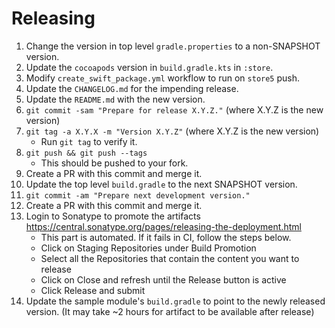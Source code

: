 Releasing
========

1. Change the version in top level `gradle.properties` to a non-SNAPSHOT version.
2. Update the `cocoapods` version in `build.gradle.kts` in `:store`.
3. Modify `create_swift_package.yml` workflow to run on `store5` push.
4. Update the `CHANGELOG.md` for the impending release.
5. Update the `README.md` with the new version.
6. `git commit -sam "Prepare for release X.Y.Z."` (where X.Y.Z is the new version)
7. `git tag -a X.Y.X -m "Version X.Y.Z"` (where X.Y.Z is the new version)
    * Run `git tag` to verify it.
8. `git push && git push --tags`
    * This should be pushed to your fork.
9. Create a PR with this commit and merge it.
10. Update the top level `build.gradle` to the next SNAPSHOT version.
11. `git commit -am "Prepare next development version."`
12. Create a PR with this commit and merge it.
13. Login to Sonatype to promote the artifacts https://central.sonatype.org/pages/releasing-the-deployment.html
    * This part is automated. If it fails in CI, follow the steps below.
    * Click on Staging Repositories under Build Promotion
    * Select all the Repositories that contain the content you want to release
    * Click on Close and refresh until the Release button is active
    * Click Release and submit
14. Update the sample module's `build.gradle` to point to the newly released version. (It may take ~2 hours for artifact to be available after release)
 